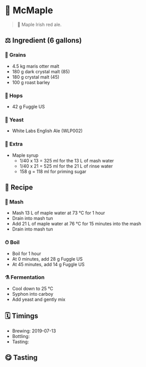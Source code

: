 # 🍺 McMaple

> 📝 Maple Irish red ale.

##  ⚖️ Ingredient (6 gallons)

### 🌾 Grains

* 4.5 kg maris otter malt
* 180 g dark crystal malt (85)
* 180 g crystal malt (45)
* 100 g roast barley

### 🌿 Hops

* 42 g Fuggle US

### 🧫 Yeast

* White Labs English Ale (WLP002)

### 🍁 Extra

* Maple syrup
  * 1/40 x 13 = 325 ml for the 13 L of mash water
  * 1/40 x 21 = 525 ml for the 21 L of rinse water
  * 158 g = 118 ml for priming sugar

## 📖 Recipe

### 🚰 Mash

* Mash 13 L of maple water at 73 °C for 1 hour
* Drain into mash tun
* Add 21 L of maple water at 76 °C for 15 minutes into the mash
* Drain into mash tun

### ⏱  Boil

* Boil for 1 hour
* At 0 minutes, add 28 g Fuggle US
* At 45 minutes, add 14 g Fuggle US

### ⚗️ Fermentation

* Cool down to 25 °C
* Syphon into carboy
* Add yeast and gently mix

## 🗓 Timings

* Brewing: 2019-07-13
* Bottling:
* Tasting:

## 😋 Tasting
